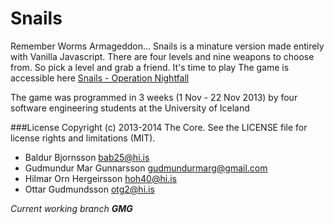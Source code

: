 Snails
======

Remember Worms Armageddon... 
Snails is a minature version made entirely with Vanilla Javascript. 
There are four levels and nine weapons to choose from. 
So pick a level and grab a friend. It's time to play
The game is accessible here [Snails - Operation Nightfall](https://notendur.hi.is/~gmg13/comgames/Snails/)

The game was programmed in 3 weeks (1 Nov - 22 Nov 2013) by four software engineering students at the University of Iceland

###License
Copyright (c) 2013-2014 The Core. See the LICENSE file for license rights and limitations (MIT).

- Baldur Bjornsson [bab25@hi.is](mailto:bab25@hi.is)
- Gudmundur Mar Gunnarsson [gudmundurmarg@gmail.com](mailto:gudmundurmarg@gmail.com)
- Hilmar Orn Hergeirsson [hoh40@hi.is](mailto:hoh40@hi.is)
- Ottar Gudmundsson [otg2@hi.is](mailto:otg2@hi.is)

*Current working branch **GMG***
